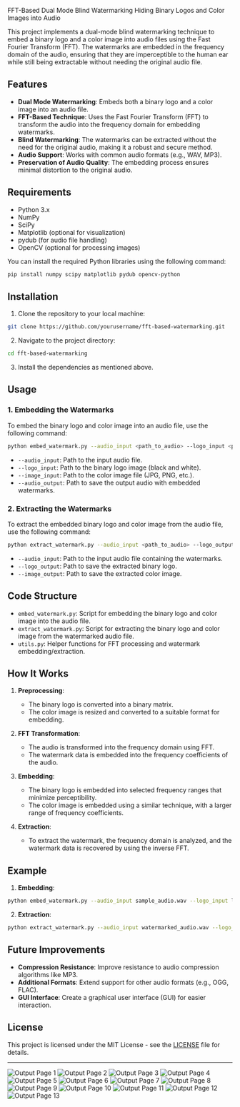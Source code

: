 FFT-Based Dual Mode Blind Watermarking Hiding Binary Logos and Color Images into Audio

This project implements a dual-mode blind watermarking technique to embed a binary logo and a color image into audio files using the Fast Fourier Transform (FFT). The watermarks are embedded in the frequency domain of the audio, ensuring that they are imperceptible to the human ear while still being extractable without needing the original audio file.

## Features

- **Dual Mode Watermarking**: Embeds both a binary logo and a color image into an audio file.
- **FFT-Based Technique**: Uses the Fast Fourier Transform (FFT) to transform the audio into the frequency domain for embedding watermarks.
- **Blind Watermarking**: The watermarks can be extracted without the need for the original audio, making it a robust and secure method.
- **Audio Support**: Works with common audio formats (e.g., WAV, MP3).
- **Preservation of Audio Quality**: The embedding process ensures minimal distortion to the original audio.

## Requirements

- Python 3.x
- NumPy
- SciPy
- Matplotlib (optional for visualization)
- pydub (for audio file handling)
- OpenCV (optional for processing images)

You can install the required Python libraries using the following command:

```bash
pip install numpy scipy matplotlib pydub opencv-python
```

## Installation

1. Clone the repository to your local machine:

```bash
git clone https://github.com/yourusername/fft-based-watermarking.git
```

2. Navigate to the project directory:

```bash
cd fft-based-watermarking
```

3. Install the dependencies as mentioned above.

## Usage

### 1. Embedding the Watermarks

To embed the binary logo and color image into an audio file, use the following command:

```bash
python embed_watermark.py --audio_input <path_to_audio> --logo_input <path_to_logo> --image_input <path_to_image> --audio_output <path_to_output_audio>
```

- `--audio_input`: Path to the input audio file.
- `--logo_input`: Path to the binary logo image (black and white).
- `--image_input`: Path to the color image file (JPG, PNG, etc.).
- `--audio_output`: Path to save the output audio with embedded watermarks.

### 2. Extracting the Watermarks

To extract the embedded binary logo and color image from the audio file, use the following command:

```bash
python extract_watermark.py --audio_input <path_to_audio> --logo_output <path_to_logo_output> --image_output <path_to_image_output>
```

- `--audio_input`: Path to the input audio file containing the watermarks.
- `--logo_output`: Path to save the extracted binary logo.
- `--image_output`: Path to save the extracted color image.

## Code Structure

- `embed_watermark.py`: Script for embedding the binary logo and color image into the audio file.
- `extract_watermark.py`: Script for extracting the binary logo and color image from the watermarked audio file.
- `utils.py`: Helper functions for FFT processing and watermark embedding/extraction.

## How It Works

1. **Preprocessing**:
   - The binary logo is converted into a binary matrix.
   - The color image is resized and converted to a suitable format for embedding.
   
2. **FFT Transformation**:
   - The audio is transformed into the frequency domain using FFT.
   - The watermark data is embedded into the frequency coefficients of the audio.

3. **Embedding**:
   - The binary logo is embedded into selected frequency ranges that minimize perceptibility.
   - The color image is embedded using a similar technique, with a larger range of frequency coefficients.

4. **Extraction**:
   - To extract the watermark, the frequency domain is analyzed, and the watermark data is recovered by using the inverse FFT.

## Example

1. **Embedding**:

```bash
python embed_watermark.py --audio_input sample_audio.wav --logo_input logo.png --image_input image.jpg --audio_output watermarked_audio.wav
```

2. **Extraction**:

```bash
python extract_watermark.py --audio_input watermarked_audio.wav --logo_output extracted_logo.png --image_output extracted_image.jpg
```

## Future Improvements

- **Compression Resistance**: Improve resistance to audio compression algorithms like MP3.
- **Additional Formats**: Extend support for other audio formats (e.g., OGG, FLAC).
- **GUI Interface**: Create a graphical user interface (GUI) for easier interaction.

## License

This project is licensed under the MIT License - see the [LICENSE](LICENSE) file for details.

---
![Output Page 1](.output-1)
![Output Page 2](.output-2)
![Output Page 3](.output-3)
![Output Page 4](.output-4)
![Output Page 5](.output-5)
![Output Page 6](.output-6)
![Output Page 7](.output-7)
![Output Page 8](.output-8)
![Output Page 9](.output-9)
![Output Page 10](.output-10)
![Output Page 11](.output-11)
![Output Page 12](.output-12)
![Output Page 13](.output-13)
